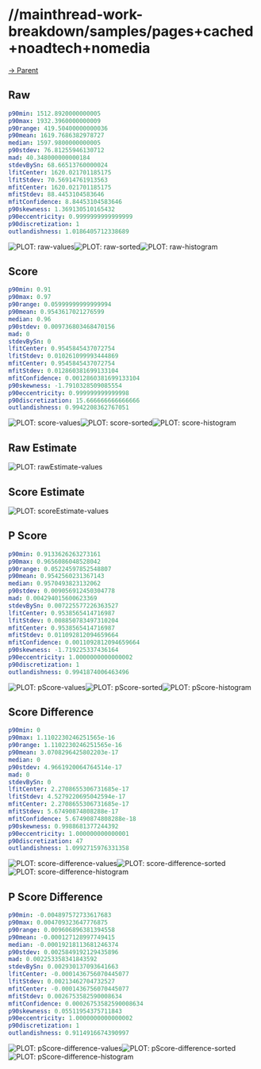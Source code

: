 
# //mainthread-work-breakdown/samples/pages+cached+noadtech+nomedia

[→ Parent](../..)


## Raw


```yaml
p90min: 1512.8920000000005
p90max: 1932.3960000000009
p90range: 419.50400000000036
p90mean: 1619.7686382978727
median: 1597.9800000000005
p90stdev: 76.81255946130712
mad: 40.348000000000184
stdevBySn: 68.66513760000024
lfitCenter: 1620.021701185175
lfitStdev: 70.56914761913563
mfitCenter: 1620.021701185175
mfitStdev: 88.4453104583646
mfitConfidence: 8.84453104583646
p90skewness: 1.369130510165432
p90eccentricity: 0.9999999999999999
p90discretization: 1
outlandishness: 1.0186405712338689

```

![PLOT: raw-values](./raw/values.svg)![PLOT: raw-sorted](./raw/sorted.svg)![PLOT: raw-histogram](./raw/histogram.svg)
## Score


```yaml
p90min: 0.91
p90max: 0.97
p90range: 0.05999999999999994
p90mean: 0.9543617021276599
median: 0.96
p90stdev: 0.009736803468470156
mad: 0
stdevBySn: 0
lfitCenter: 0.9545845437072754
lfitStdev: 0.010261099993444869
mfitCenter: 0.9545845437072754
mfitStdev: 0.012860381699133104
mfitConfidence: 0.0012860381699133104
p90skewness: -1.7910328509085554
p90eccentricity: 0.999999999999998
p90discretization: 15.666666666666666
outlandishness: 0.9942208362767051

```

![PLOT: score-values](./score/values.svg)![PLOT: score-sorted](./score/sorted.svg)![PLOT: score-histogram](./score/histogram.svg)
## Raw Estimate

![PLOT: rawEstimate-values](./rawEstimate/values.svg)
## Score Estimate

![PLOT: scoreEstimate-values](./scoreEstimate/values.svg)
## P Score


```yaml
p90min: 0.9133626263273161
p90max: 0.9656086048528042
p90range: 0.05224597852548807
p90mean: 0.9542560231367143
median: 0.9570493823132062
p90stdev: 0.009056912450304778
mad: 0.004294015600623369
stdevBySn: 0.007225577226363527
lfitCenter: 0.9538565414716987
lfitStdev: 0.008850783497310204
mfitCenter: 0.9538565414716987
mfitStdev: 0.011092812094659664
mfitConfidence: 0.0011092812094659664
p90skewness: -1.719225337436164
p90eccentricity: 1.0000000000000002
p90discretization: 1
outlandishness: 0.9941874006463496

```

![PLOT: pScore-values](./pScore/values.svg)![PLOT: pScore-sorted](./pScore/sorted.svg)![PLOT: pScore-histogram](./pScore/histogram.svg)
## Score Difference


```yaml
p90min: 0
p90max: 1.1102230246251565e-16
p90range: 1.1102230246251565e-16
p90mean: 3.0708296425802203e-17
median: 0
p90stdev: 4.9661920064764514e-17
mad: 0
stdevBySn: 0
lfitCenter: 2.2708655306731685e-17
lfitStdev: 4.5279220695042594e-17
mfitCenter: 2.2708655306731685e-17
mfitStdev: 5.67490874808288e-17
mfitConfidence: 5.67490874808288e-18
p90skewness: 0.9988681377244392
p90eccentricity: 1.000000000000001
p90discretization: 47
outlandishness: 1.0992715976331358

```

![PLOT: score-difference-values](./score-difference/values.svg)![PLOT: score-difference-sorted](./score-difference/sorted.svg)![PLOT: score-difference-histogram](./score-difference/histogram.svg)
## P Score Difference


```yaml
p90min: -0.004897572733617683
p90max: 0.004709323647776875
p90range: 0.009606896381394558
p90mean: -0.000127128997749415
median: -0.00019218113681246374
p90stdev: 0.0025849192129435896
mad: 0.002253358341843592
stdevBySn: 0.002930137093641663
lfitCenter: -0.0001436756070445077
lfitStdev: 0.00213462704732527
mfitCenter: -0.0001436756070445077
mfitStdev: 0.0026753582590008634
mfitConfidence: 0.00026753582590008634
p90skewness: 0.05511954375711843
p90eccentricity: 1.0000000000000002
p90discretization: 1
outlandishness: 0.9114916674390997

```

![PLOT: pScore-difference-values](./pScore-difference/values.svg)![PLOT: pScore-difference-sorted](./pScore-difference/sorted.svg)![PLOT: pScore-difference-histogram](./pScore-difference/histogram.svg)